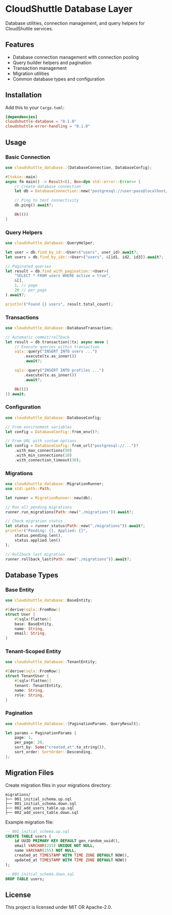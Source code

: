 # CloudShuttle Database Layer

Database utilities, connection management, and query helpers for CloudShuttle services.

## Features

- Database connection management with connection pooling
- Query builder helpers and pagination
- Transaction management
- Migration utilities
- Common database types and configuration

## Installation

Add this to your `Cargo.toml`:

```toml
[dependencies]
cloudshuttle-database = "0.1.0"
cloudshuttle-error-handling = "0.1.0"
```

## Usage

### Basic Connection

```rust
use cloudshuttle_database::{DatabaseConnection, DatabaseConfig};

#[tokio::main]
async fn main() -> Result<(), Box<dyn std::error::Error>> {
    // Create database connection
    let db = DatabaseConnection::new("postgresql://user:pass@localhost/db").await?;

    // Ping to test connectivity
    db.ping().await?;

    Ok(())
}
```

### Query Helpers

```rust
use cloudshuttle_database::QueryHelper;

let user = db.find_by_id::<User>("users", user_id).await?;
let users = db.find_by_ids::<User>("users", &[id1, id2, id3]).await?;

// Paginated queries
let result = db.find_with_pagination::<User>(
    "SELECT * FROM users WHERE active = true",
    &[],
    1, // page
    20 // per_page
).await?;

println!("Found {} users", result.total_count);
```

### Transactions

```rust
use cloudshuttle_database::DatabaseTransaction;

// Automatic commit/rollback
let result = db.transaction(|tx| async move {
    // Execute queries within transaction
    sqlx::query("INSERT INTO users ...")
        .execute(tx.as_inner())
        .await?;

    sqlx::query("INSERT INTO profiles ...")
        .execute(tx.as_inner())
        .await?;

    Ok(())
}).await;
```

### Configuration

```rust
use cloudshuttle_database::DatabaseConfig;

// From environment variables
let config = DatabaseConfig::from_env()?;

// From URL with custom options
let config = DatabaseConfig::from_url("postgresql://...")?
    .with_max_connections(50)
    .with_min_connections(10)
    .with_connection_timeout(30);
```

### Migrations

```rust
use cloudshuttle_database::MigrationRunner;
use std::path::Path;

let runner = MigrationRunner::new(db);

// Run all pending migrations
runner.run_migrations(Path::new("./migrations")).await?;

// Check migration status
let status = runner.status(Path::new("./migrations")).await?;
println!("Pending: {}, Applied: {}",
    status.pending.len(),
    status.applied.len()
);

// Rollback last migration
runner.rollback_last(Path::new("./migrations")).await?;
```

## Database Types

### Base Entity

```rust
use cloudshuttle_database::BaseEntity;

#[derive(sqlx::FromRow)]
struct User {
    #[sqlx(flatten)]
    base: BaseEntity,
    name: String,
    email: String,
}
```

### Tenant-Scoped Entity

```rust
use cloudshuttle_database::TenantEntity;

#[derive(sqlx::FromRow)]
struct TenantUser {
    #[sqlx(flatten)]
    tenant: TenantEntity,
    name: String,
    role: String,
}
```

### Pagination

```rust
use cloudshuttle_database::{PaginationParams, QueryResult};

let params = PaginationParams {
    page: 1,
    per_page: 20,
    sort_by: Some("created_at".to_string()),
    sort_order: SortOrder::Descending,
};
```

## Migration Files

Create migration files in your migrations directory:

```
migrations/
├── 001_initial_schema.up.sql
├── 001_initial_schema.down.sql
├── 002_add_users_table.up.sql
├── 002_add_users_table.down.sql
```

Example migration file:

```sql
-- 001_initial_schema.up.sql
CREATE TABLE users (
    id UUID PRIMARY KEY DEFAULT gen_random_uuid(),
    email VARCHAR(255) UNIQUE NOT NULL,
    name VARCHAR(255) NOT NULL,
    created_at TIMESTAMP WITH TIME ZONE DEFAULT NOW(),
    updated_at TIMESTAMP WITH TIME ZONE DEFAULT NOW()
);

-- 001_initial_schema.down.sql
DROP TABLE users;
```

## License

This project is licensed under MIT OR Apache-2.0.
